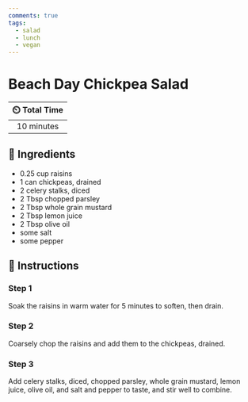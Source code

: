 ```yaml
---
comments: true
tags:
  - salad
  - lunch
  - vegan
---
```

# Beach Day Chickpea Salad

| :timer_clock: Total Time |
|:-----------------------: |
| 10 minutes |

## :salt: Ingredients

- 0.25 cup raisins
- 1 can chickpeas, drained
- 2 celery stalks, diced
- 2 Tbsp chopped parsley
- 2 Tbsp whole grain mustard
- 2 Tbsp lemon juice
- 2 Tbsp olive oil
- some salt
- some pepper

## :pencil: Instructions

### Step 1

Soak the raisins in warm water for 5 minutes to soften, then drain.

### Step 2

Coarsely chop the raisins and add them to the chickpeas, drained.

### Step 3

Add celery stalks, diced, chopped parsley, whole grain mustard, lemon juice, olive oil, and salt and pepper to taste,
and stir well to combine.

